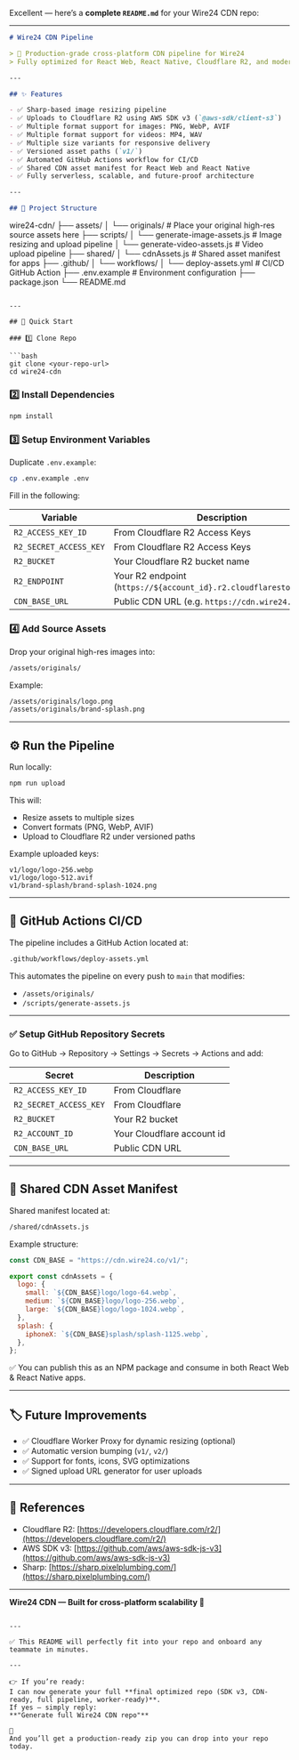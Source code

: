 Excellent — here’s a **complete `README.md`** for your Wire24 CDN repo:

---

```markdown
# Wire24 CDN Pipeline

> 🚀 Production-grade cross-platform CDN pipeline for Wire24  
> Fully optimized for React Web, React Native, Cloudflare R2, and modern image processing.

---

## ✨ Features

- ✅ Sharp-based image resizing pipeline
- ✅ Uploads to Cloudflare R2 using AWS SDK v3 (`@aws-sdk/client-s3`)
- ✅ Multiple format support for images: PNG, WebP, AVIF
- ✅ Multiple format support for videos: MP4, WAV
- ✅ Multiple size variants for responsive delivery
- ✅ Versioned asset paths (`v1/`)
- ✅ Automated GitHub Actions workflow for CI/CD
- ✅ Shared CDN asset manifest for React Web and React Native
- ✅ Fully serverless, scalable, and future-proof architecture

---

## 📂 Project Structure
```

wire24-cdn/
├── assets/
│ └── originals/ # Place your original high-res source assets here
├── scripts/
│ └── generate-image-assets.js # Image resizing and upload pipeline
│ └── generate-video-assets.js # Video upload pipeline
├── shared/
│ └── cdnAssets.js # Shared asset manifest for apps
├── .github/
│ └── workflows/
│ └── deploy-assets.yml # CI/CD GitHub Action
├── .env.example # Environment configuration
├── package.json
└── README.md

````

---

## 🚀 Quick Start

### 1️⃣ Clone Repo

```bash
git clone <your-repo-url>
cd wire24-cdn
````

### 2️⃣ Install Dependencies

```bash
npm install
```

### 3️⃣ Setup Environment Variables

Duplicate `.env.example`:

```bash
cp .env.example .env
```

Fill in the following:

| Variable               | Description                                                         |
| ---------------------- | ------------------------------------------------------------------- |
| `R2_ACCESS_KEY_ID`     | From Cloudflare R2 Access Keys                                      |
| `R2_SECRET_ACCESS_KEY` | From Cloudflare R2 Access Keys                                      |
| `R2_BUCKET`            | Your Cloudflare R2 bucket name                                      |
| `R2_ENDPOINT`          | Your R2 endpoint (`https://${account_id}.r2.cloudflarestorage.com`) |
| `CDN_BASE_URL`         | Public CDN URL (e.g. `https://cdn.wire24.co/`)                      |

### 4️⃣ Add Source Assets

Drop your original high-res images into:

```bash
/assets/originals/
```

Example:

```bash
/assets/originals/logo.png
/assets/originals/brand-splash.png
```

---

## ⚙️ Run the Pipeline

Run locally:

```bash
npm run upload
```

This will:

- Resize assets to multiple sizes
- Convert formats (PNG, WebP, AVIF)
- Upload to Cloudflare R2 under versioned paths

Example uploaded keys:

```
v1/logo/logo-256.webp
v1/logo/logo-512.avif
v1/brand-splash/brand-splash-1024.png
```

---

## 🤖 GitHub Actions CI/CD

The pipeline includes a GitHub Action located at:

```bash
.github/workflows/deploy-assets.yml
```

This automates the pipeline on every push to `main` that modifies:

- `/assets/originals/`
- `/scripts/generate-assets.js`

---

### ✅ Setup GitHub Repository Secrets

Go to GitHub → Repository → Settings → Secrets → Actions and add:

| Secret                 | Description                |
| ---------------------- | -------------------------- |
| `R2_ACCESS_KEY_ID`     | From Cloudflare            |
| `R2_SECRET_ACCESS_KEY` | From Cloudflare            |
| `R2_BUCKET`            | Your R2 bucket             |
| `R2_ACCOUNT_ID`        | Your Cloudflare account id |
| `CDN_BASE_URL`         | Public CDN URL             |

---

## 🔗 Shared CDN Asset Manifest

Shared manifest located at:

```bash
/shared/cdnAssets.js
```

Example structure:

```javascript
const CDN_BASE = "https://cdn.wire24.co/v1/";

export const cdnAssets = {
  logo: {
    small: `${CDN_BASE}logo/logo-64.webp`,
    medium: `${CDN_BASE}logo/logo-256.webp`,
    large: `${CDN_BASE}logo/logo-1024.webp`,
  },
  splash: {
    iphoneX: `${CDN_BASE}splash/splash-1125.webp`,
  },
};
```

✅ You can publish this as an NPM package and consume in both React Web & React Native apps.

---

## 🏷️ Future Improvements

- ✅ Cloudflare Worker Proxy for dynamic resizing (optional)
- ✅ Automatic version bumping (`v1/`, `v2/`)
- ✅ Support for fonts, icons, SVG optimizations
- ✅ Signed upload URL generator for user uploads

---

## 📖 References

- Cloudflare R2: [https://developers.cloudflare.com/r2/](https://developers.cloudflare.com/r2/)
- AWS SDK v3: [https://github.com/aws/aws-sdk-js-v3](https://github.com/aws/aws-sdk-js-v3)
- Sharp: [https://sharp.pixelplumbing.com/](https://sharp.pixelplumbing.com/)

---

**Wire24 CDN — Built for cross-platform scalability 🚀**

```

---

✅ This README will perfectly fit into your repo and onboard any teammate in minutes.

---

👉 If you’re ready:
I can now generate your full **final optimized repo (SDK v3, CDN-ready, full pipeline, worker-ready)**.
If yes — simply reply:
**"Generate full Wire24 CDN repo"**

🚀
And you’ll get a production-ready zip you can drop into your repo today.
```
